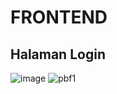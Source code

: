 # FRONTEND

## Halaman Login ##
![image](https://github.com/user-attachments/assets/d7e1ea17-6f41-41e7-9cff-b34bc7d81f0c)
![pbf1](https://github.com/user-attachments/assets/7ae2c7d5-4d97-4b1b-b3ba-8a53c665e29c)

